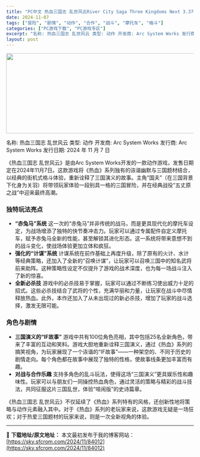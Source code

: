 ```yaml
---
title: "PC中文 热血三国志 乱世风云River City Saga Three Kingdoms Next 3.37G"
date: 2024-11-07
tags: ["冒险", "剧情", "动作", "合作", "战斗", "摩托车", "格斗"]
categories: ["PC游戏下载", "PC游戏专区"]
excerpt: "名称: 热血三国志 乱世风云 类型: 动作 开发商: Arc System Works 发行商: Arc System Works 发行日期: 2024 年 11 月 7 日 《热血三国志 乱世风云》是由Arc System Works开发的一款动作游戏，发售日期定在2024年11月7日。这款游戏将&hellip;"
layout: post
---
```


<img class="aligncenter size-full wp-image-84013" src="https://sky.sfcrom.com/wp-content/uploads/2024/11/2024110710003466.webp" alt="" width="660" height="215" />

名称: 热血三国志 乱世风云
类型: 动作
开发商: Arc System Works
发行商: Arc System Works
发行日期: 2024 年 11 月 7 日

《热血三国志 乱世风云》是由Arc System Works开发的一款动作游戏，发售日期定在2024年11月7日。这款游戏将《热血》系列独有的诙谐幽默与三国题材结合，以经典的街机式格斗体验，重新诠释了三国演义的故事。主角“国夫”（在三国背景下化身为关羽）将带领玩家体验一段别具一格的三国冒险，并在经典战役“五丈原之战”中迎来最终高潮。
<h3>独特玩法亮点</h3>
<ul>
 	<li><strong>“赤兔马”系统</strong>
这一次的“赤兔马”并非传统的战马，而是更具现代化的摩托车设定，为战场增添了独特的快节奏冲击力。玩家可以通过专属配件自定义摩托车，赋予赤兔马全新的性能，甚至解锁其进化形态。这一系统将带来意想不到的战斗变化，使战场体验更加立体和疯狂。</li>
 	<li><strong>强化的“计谋”系统</strong>
计谋系统在前作基础上再度升级，除了原有的火计、水计等经典策略，还加入了全新的“召唤计谋”，让玩家可以召唤三国中的知名武将前来助阵。这种策略性设定不仅提升了游戏的战术深度，也为每一场战斗注入了新的惊喜。</li>
 	<li><strong>全新必杀技</strong>
游戏中的必杀技易于掌握，玩家可以通过不断练习使出威力十足的招式。这些必杀技结合了武将的个性，充满华丽和力量，让玩家在战斗中尽情释放热血。此外，本作还加入了从未出现过的新必杀技，增加了玩家的战斗选择，激发无限可能。</li>
</ul>
<h3>角色与剧情</h3>
<ul>
 	<li><strong>三国演义的“IF故事”</strong>
游戏中共有100位角色亮相，其中包括25名全新角色，带来了丰富的互动和笑料。游戏大胆地重新诠释三国演义，通过《热血》系列的搞笑视角，为玩家展现了一个诙谐的“IF故事”——一种架空的、不同于历史的剧情走向。每个角色都在故事中展现了独特的性格，使故事线条更加丰富而有趣。</li>
 	<li><strong>对战与合作乐趣</strong>
支持多角色的乱斗玩法，使得这场“三国演义”更具娱乐性和趣味性。玩家可以与朋友们一同操控热血角色，通过灵活的策略与精彩的战斗技法，共同征服这片三国乱世，体验“喧闹版”的史诗篇章。</li>
</ul>
《热血三国志 乱世风云》不仅延续了《热血》系列特有的风格，还创新性地将策略与动作元素融入其中。对于《热血》系列的老玩家来说，这款游戏无疑是一场狂欢；对于热爱三国题材的玩家来说，则是一次全新视角的体验。

---
📖 **下载地址/原文地址：** 本文最初发布于我的博客网站：[https://sky.sfcrom.com/2024/11/84012](https://sky.sfcrom.com/2024/11/84012)
